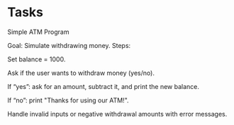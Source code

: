 # Tasks

Simple ATM Program

Goal: Simulate withdrawing money.
Steps:

Set balance = 1000.

Ask if the user wants to withdraw money (yes/no).

If “yes”: ask for an amount, subtract it, and print the new balance.

If “no”: print "Thanks for using our ATM!".

Handle invalid inputs or negative withdrawal amounts with error messages.
